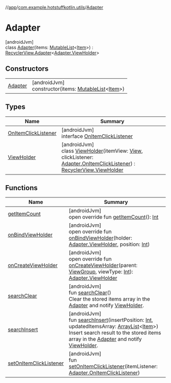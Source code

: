 //[app](../../../index.md)/[com.example.hotstuffkotlin.utils](../index.md)/[Adapter](index.md)

# Adapter

[androidJvm]\
class [Adapter](index.md)(items: [MutableList](https://kotlinlang.org/api/latest/jvm/stdlib/kotlin.collections/-mutable-list/index.html)&lt;[Item](../../com.example.hotstuffkotlin.models/-item/index.md)&gt;) : [RecyclerView.Adapter](https://developer.android.com/reference/kotlin/androidx/recyclerview/widget/RecyclerView.Adapter.html)&lt;[Adapter.ViewHolder](-view-holder/index.md)&gt;

## Constructors

| | |
|---|---|
| [Adapter](-adapter.md) | [androidJvm]<br>constructor(items: [MutableList](https://kotlinlang.org/api/latest/jvm/stdlib/kotlin.collections/-mutable-list/index.html)&lt;[Item](../../com.example.hotstuffkotlin.models/-item/index.md)&gt;) |

## Types

| Name | Summary |
|---|---|
| [OnItemClickListener](-on-item-click-listener/index.md) | [androidJvm]<br>interface [OnItemClickListener](-on-item-click-listener/index.md) |
| [ViewHolder](-view-holder/index.md) | [androidJvm]<br>class [ViewHolder](-view-holder/index.md)(itemView: [View](https://developer.android.com/reference/kotlin/android/view/View.html), clickListener: [Adapter.OnItemClickListener](-on-item-click-listener/index.md)) : [RecyclerView.ViewHolder](https://developer.android.com/reference/kotlin/androidx/recyclerview/widget/RecyclerView.ViewHolder.html) |

## Functions

| Name | Summary |
|---|---|
| [getItemCount](get-item-count.md) | [androidJvm]<br>open override fun [getItemCount](get-item-count.md)(): [Int](https://kotlinlang.org/api/latest/jvm/stdlib/kotlin/-int/index.html) |
| [onBindViewHolder](on-bind-view-holder.md) | [androidJvm]<br>open override fun [onBindViewHolder](on-bind-view-holder.md)(holder: [Adapter.ViewHolder](-view-holder/index.md), position: [Int](https://kotlinlang.org/api/latest/jvm/stdlib/kotlin/-int/index.html)) |
| [onCreateViewHolder](on-create-view-holder.md) | [androidJvm]<br>open override fun [onCreateViewHolder](on-create-view-holder.md)(parent: [ViewGroup](https://developer.android.com/reference/kotlin/android/view/ViewGroup.html), viewType: [Int](https://kotlinlang.org/api/latest/jvm/stdlib/kotlin/-int/index.html)): [Adapter.ViewHolder](-view-holder/index.md) |
| [searchClear](search-clear.md) | [androidJvm]<br>fun [searchClear](search-clear.md)()<br>Clear the stored items array in the [Adapter](index.md) and notify [ViewHolder](-view-holder/index.md). |
| [searchInsert](search-insert.md) | [androidJvm]<br>fun [searchInsert](search-insert.md)(insertPosition: [Int](https://kotlinlang.org/api/latest/jvm/stdlib/kotlin/-int/index.html), updatedItemsArray: [ArrayList](https://kotlinlang.org/api/latest/jvm/stdlib/kotlin.collections/-array-list/index.html)&lt;[Item](../../com.example.hotstuffkotlin.models/-item/index.md)&gt;)<br>Insert search result to the stored items array in the [Adapter](index.md) and notify [ViewHolder](-view-holder/index.md). |
| [setOnItemClickListener](set-on-item-click-listener.md) | [androidJvm]<br>fun [setOnItemClickListener](set-on-item-click-listener.md)(itemListener: [Adapter.OnItemClickListener](-on-item-click-listener/index.md)) |

